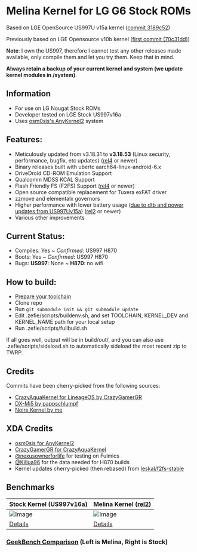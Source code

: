 # Melina Kernel for LG G6 Stock ROMs

Based on LGE OpenSource US997U v15a kernel ([commit 3189c52](https://github.com/zefie/lge_g6_melina_kernel/tree/3189c52e67deebe6c466ab09e11c5a9d64781c20))

Previously based on LGE Opensource v10b kernel ([first commit (70c31dd)](https://github.com/zefie/lge_g6_melina_kernel/tree/70c31dde4f4575255d7aadf2f626d50e2c36d25a))

**Note**: I own the US997, therefore I cannot test any other releases made available,
only compile them and let you try them. Keep that in mind.

**Always retain a backup of your current kernel and system (we update kernel modules in /system)**.

## Information

 * For use on LG Nougat Stock ROMs
 * Developer tested on LGE Stock US997v16a
 * Uses [osm0sis's AnyKernel2](https://forum.xda-developers.com/showthread.php?t=2670512) system

## Features:

 * Meticulously updated from v3.18.31 to **v3.18.53** (Linux security, performance, bugfix, etc updates) ([rel4](https://github.com/zefie/lge_g6_melina_kernel/releases/tag/rel4) or newer)
 * Binary releases built with ubertc aarch64-linux-android-6.x
 * DriveDroid CD-ROM Emulation Support
 * Qualcomm MDSS KCAL Support
 * Flash Friendly FS (F2FS) Support ([rel4](https://github.com/zefie/lge_g6_melina_kernel/releases/tag/rel4) or newer)
 * Open source compatible replacement for Tuxera exFAT driver
 * zzmove and elementalx governors
 * Higher performance with lower battery usage ([due to dtb and power updates from US997Uv15a](https://github.com/zefie/lge_g6_melina_kernel/tree/3189c52e67deebe6c466ab09e11c5a9d64781c20)) ([rel2](https://github.com/zefie/lge_g6_melina_kernel/releases/tag/rel2) or newer)
 * Various other improvements

## Current Status:

 * Compiles: Yes ~ *Confirmed*: US997 H870
 * Boots: Yes ~ *Confirmed*: US997 H870
 * Bugs: **US997**: None ~ **H870**: no wifi

## How to build:

 * [Prepare your toolchain](ubertc-guide.md)
 * Clone repo
 * Run ```git submodule init && git submodule update```
 * Edit .zefie/scripts/buildenv.sh, and set TOOLCHAIN, KERNEL_DEV and KERNEL_NAME path for your local setup
 * Run .zefie/scripts/fullbuild.sh

If all goes well, output will be in build/out/,
and you can also use .zefie/scripts/sideload.sh to automatically sideload the most recent zip to TWRP.

## Credits

 Commits have been cherry-picked from the following sources:

 * [CrazyAquaKernel for LineageOS by CrazyGamerGR](https://github.com/CrazyGamerGR/CrazyAquaKernel-g5-g6-los-nougat)
 * [DX-Mi5 by pappschlumpf](https://github.com/pappschlumpf/DX-Mi5)
 * [Noire Kernel by me](https://git.zefie.net/zefie/android_kernel_samsung_msm8916)

## XDA Credits

 * [osm0sis for AnyKernel2](https://forum.xda-developers.com/showthread.php?t=2670512)
 * [CrazyGamerGR for CrazyAquaKernel](https://forum.xda-developers.com/lg-g6/development/kernel-crazyaquakernel-t3661459)
 * [@nexusownerforlife](https://forum.xda-developers.com/member.php?u=6382322) for testing on Fulmics
 * [@Killua96](https://forum.xda-developers.com/member.php?u=4580019) for the data needed for H870 builds
 * Kernel updates cherry-picked (then rebased) from [leskal/f2fs-stable](https://github.com/leskal/f2fs-stable)

## Benchmarks

Stock Kernel (US997v16a) | Melina Kernel ([rel2](https://github.com/zefie/lge_g6_melina_kernel/tree/rel2))
--- | ---
![Image](https://github.com/zefie/lge_g6_kernel_scripts/raw/master/benchmarks/stock_lge_16a_kernel.jpg) | ![Image](https://github.com/zefie/lge_g6_kernel_scripts/raw/master/benchmarks/melina_kernel_rel2.jpg)
[Details](http://browser.geekbench.com/v4/cpu/5472375) | [Details](http://browser.geekbench.com/v4/cpu/5490319)

### [GeekBench Comparison](http://browser.geekbench.com/v4/cpu/compare/5490319?baseline=5472375) (Left is Melina, Right is Stock)
